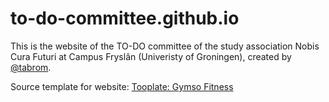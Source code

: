 # to-do-committee.github.io

This is the website of the TO-DO committee of the study association Nobis Cura Futuri at Campus Fryslân (Univeristy of Groningen), created by [@tabrom](https://github.com/tabrom).

Source template for website: [Tooplate: Gymso Fitness](https://www.tooplate.com/view/2119-gymso-fitness) 
